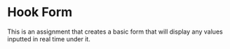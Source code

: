 # Hook Form

This is an assignment that creates a basic form that will display any values inputted in real time under it.
